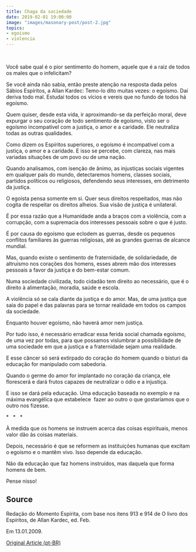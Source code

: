 ```yaml
---
title: Chaga da sociedade
date: 2019-02-01 19:00:00
image: "images/masonary-post/post-2.jpg"
topics: 
- egoismo
- violencia
---
```

 

Você sabe qual é o pior sentimento do homem, aquele que é a raiz de todos os
males que o infelicitam?

Se você ainda não sabia, então preste atenção na resposta dada pelos Sábios
Espíritos, a Allan Kardec: Temo-lo dito muitas vezes: o egoísmo. Daí deriva
todo mal. Estudai todos os vícios e vereis que no fundo de todos há egoísmo.

Quem quiser, desde esta vida, ir aproximando-se da perfeição moral, deve
expurgar o seu coração de todo sentimento de egoísmo, visto ser o egoísmo
incompatível com a justiça, o amor e a caridade. Ele neutraliza todas as outras
qualidades.

Como dizem os Espíritos superiores, o egoísmo é incompatível com a justiça, o
amor e a caridade. E isso se percebe, com clareza, nas mais variadas situações
de um povo ou de uma nação.

Quando analisamos, com isenção de ânimo, as injustiças sociais vigentes em
qualquer país do mundo, detectaremos homens, classes sociais, partidos
políticos ou religiosos, defendendo seus interesses, em detrimento da justiça.

O egoísta pensa somente em si. Quer seus direitos respeitados, mas não cogita
de respeitar os direitos alheios. Sua visão de justiça é unilateral.

É por essa razão que a Humanidade anda a braços com a violência, com a
corrupção, com a supremacia dos interesses pessoais sobre o que é justo.

É por causa do egoísmo que eclodem as guerras, desde os pequenos conflitos
familiares às guerras religiosas, até as grandes guerras de alcance mundial.

Mas, quando existe o sentimento de fraternidade, de solidariedade, de altruísmo
nos corações dos homens, esses abrem mão dos interesses pessoais a favor da
justiça e do bem-estar comum.

Numa sociedade civilizada, todo cidadão tem direito ao necessário, que é o
direito à alimentação, moradia, saúde e escola.

A violência só se cala diante da justiça e do amor. Mas, de uma justiça que
saia do papel e das palavras para se tornar realidade em todos os campos da
sociedade.

Enquanto houver egoísmo, não haverá amor nem justiça.

Por tudo isso, é necessário erradicar essa ferida social chamada egoísmo, de
uma vez por todas, para que possamos vislumbrar a possibilidade de uma
sociedade em que a justiça e a fraternidade sejam uma realidade.

E esse câncer só será extirpado do coração do homem quando o bisturi da
educação for manipulado com sabedoria.

Quando o germe do amor for implantado no coração da criança, ele florescerá e
dará frutos capazes de neutralizar o ódio e a injustiça.

E isso se dará pela educação. Uma educação baseada no exemplo e na máxima
evangélica que estabelece  fazer ao outro o que gostaríamos que o outro nos
fizesse.

*   *   *

À medida que os homens se instruem acerca das coisas espirituais, menos valor
dão às coisas materiais.

Depois, necessário é que se reformem as instituições humanas que excitam o
egoísmo e o mantêm vivo. Isso depende da educação.

Não da educação que faz homens instruídos, mas daquela que forma homens de bem.

Pense nisso!

## Source
Redação do Momento Espírita, com base nos itens 913 e 914 de O livro dos
Espíritos, de Allan Kardec, ed. Feb.

Em 13.01.2009.


[Original Article (pt-BR)](http://www.momento.com.br/pt/ler_texto.php?id=964)

